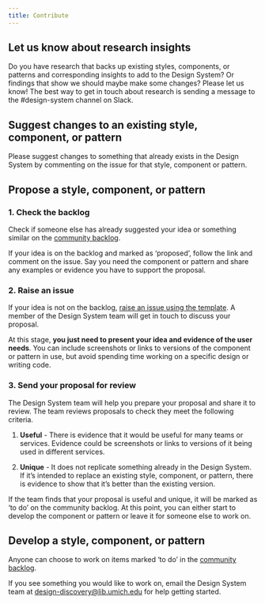 ```yaml
---
title: Contribute
---
```

## Let us know about research insights 
Do you have research that backs up existing styles, components, or patterns and corresponding insights to add to the Design System? Or findings that show we should maybe make some changes? Please let us know! The best way to get in touch about research is sending a message to the #design-system channel on Slack. 

## Suggest changes to an existing style, component, or pattern

Please suggest changes to something that already exists in the Design System by commenting on the issue for that style, component or pattern.

## Propose a style, component, or pattern

### 1. Check the backlog

Check if someone else has already suggested your idea or something similar on the [community backlog](https://github.com/mlibrary/umich-lib-ui/labels/proposal).

If your idea is on the backlog and marked as ‘proposed’, follow the link and comment on the issue. Say you need the component or pattern and share any examples or evidence you have to support the proposal.

### 2. Raise an issue

If your idea is not on the backlog, [raise an issue using the template](https://github.com/mlibrary/umich-lib-ui/issues/new). A member of the Design System team will get in touch to discuss your proposal.

At this stage, **you just need to present your idea and evidence of the user needs**. You can include screenshots or links to versions of the component or pattern in use, but avoid spending time working on a specific design or writing code.

### 3. Send your proposal for review

The Design System team will help you prepare your proposal and share it to review. The team reviews proposals to check they meet the following criteria. 

1. **Useful** - There is evidence that it would be useful for many teams or services. Evidence could be screenshots or links to versions of it being used in different services.

2. **Unique** - It does not replicate something already in the Design System. If it’s intended to replace an existing style, component, or pattern, there is evidence to show that it’s better than the existing version.

If the team finds that your proposal is useful and unique, it will be marked as ‘to do’ on the community backlog. At this point, you can either start to develop the component or pattern or leave it for someone else to work on.

## Develop a style, component, or pattern

Anyone can choose to work on items marked ‘to do’ in the [community backlog](https://github.com/mlibrary/umich-lib-ui/labels/proposal).

If you see something you would like to work on, email the Design System team at [design-discovery@lib.umich.edu](mailto:design-discovery@lib.umich.edu) for help getting started.

<!--
### 1. Plan your work with the Design System team

After you’ve emailed them, a member of the Design System team will get in touch to arrange a kick-off meeting.

During the meeting, the team will help you to:

- agree the scope of your contribution
- plan what design, content, code and guidance needs working on
agree timings
- discuss any support you might need
- identify a contact for you to work with in the Design System team

If you’re happy to go ahead, the team will assign you to the issue as a contributor.

### 2. Research and develop your contribution

### 3. Send your contribution for review

### 4. Get ready to publish
--!>
